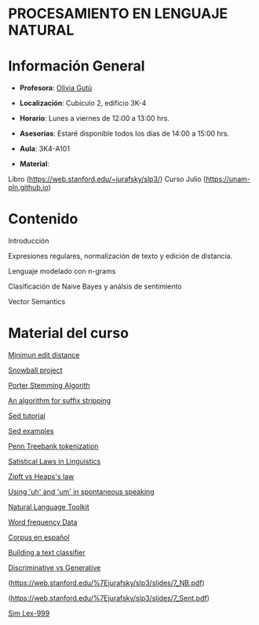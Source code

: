 # PROCESAMIENTO EN LENGUAJE NATURAL

# Información General

- **Profesora**: [Olivia Gutú](https://github.com/oliviagutu)

- **Localización**: Cubículo 2, edificio 3K-4

- **Horario**: Lunes a viernes de 12:00 a 13:00 hrs.

- **Asesorías**: Estaré disponible todos los días de 14:00 a 15:00 hrs. 

- **Aula**: 3K4-A101

- **Material**: 
   
Libro (https://web.stanford.edu/~jurafsky/slp3/)
Curso Julio (https://unam-pln.github.io)


# Contenido

Introducción

Expresiones regulares, normalización de texto y edición de distancia.

Lenguaje modelado con n-grams

Clasificación de Naive Bayes y análsis de sentimiento 

Vector Semantics

# Material del curso

[Minimun edit distance](https://eclass.uoa.gr/modules/document/file.php/D464/Σημειώσεις-Αρθρα/1.JonesPevz-ch6dynprogBio.pdf)

[Snowball project](http://snowballstem.org)

[Porter Stemming Algorith](https://tartarus.org/martin/PorterStemmer/)

[An algorithm for suffix stripping](https://www.cs.toronto.edu/~frank/csc2501/Readings/R2_Porter/Porter-1980.pdf)

[Sed tutorial](http://www.grymoire.com/Unix/Sed.html)

[Sed examples](http://sed.sourceforge.net/sed1line.txt)

[Penn Treebank tokenization](ftp://ftp.cis.upenn.edu/pub/treebank/public_html/tokenization.html)

[Satistical Laws in Linguistics](https://arxiv.org/pdf/1502.03296.pdf)

[Zipft vs Heaps's law](http://boytsov.info/pubs/heaps2zipf.pdf)

[Using 'uh' and 'um' in spontaneous speaking](http://www.columbia.edu/~rmk7/HC/HC_Readings/Clark_Fox.pdf)

[Natural Language Toolkit](https://www.nltk.org)

[Word frequency Data](https://www.wordfrequency.info)

[Corpus en español](http://www.corpusdelespanol.org/compare_corpes.asp)

[Building a text classifier](https://www.thinkful.com/projects/building-a-text-classifier-using-naive-bayes-499/)

[Discriminative vs Generative](http://papers.nips.cc/paper/2020-on-discriminative-vs-generative-classifiers-a-comparison-of-logistic-regression-and-naive-bayes.pdf)

(https://web.stanford.edu/%7Ejurafsky/slp3/slides/7_NB.pdf)

(https://web.stanford.edu/%7Ejurafsky/slp3/slides/7_Sent.pdf)

[Sim Lex-999](https://fh295.github.io/simlex.html)
